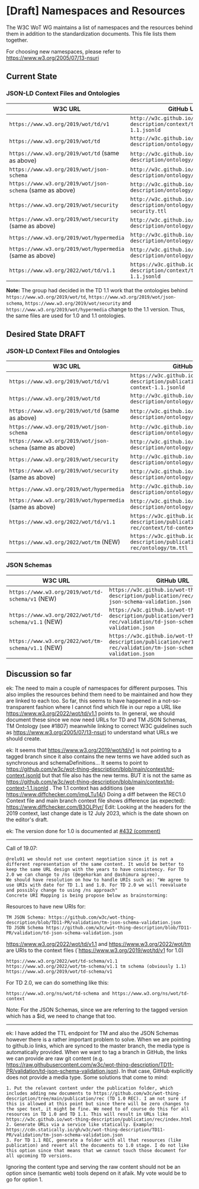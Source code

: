 # [Draft] Namespaces and Resources

The W3C WoT WG maintains a list of namespaces and the resources behind them in addition to the standardization documents.
This file lists them together.

For choosing new namespaces, please refer to <https://www.w3.org/2005/07/13-nsuri>

## Current State

### JSON-LD Context Files and Ontologies

| W3C URL | GitHub URL | Content Type |
| ------- | ---------- | ------------ |
| `https://www.w3.org/2019/wot/td/v1` | `http://w3c.github.io/wot-thing-description/context/td-context-1.1.jsonld` | `application/ld+json`|
| `https://www.w3.org/2019/wot/td` | `http://w3c.github.io/wot-thing-description/ontology/td.ttl` | `text/turtle` |
| `https://www.w3.org/2019/wot/td` (same as above) | `http://w3c.github.io/wot-thing-description/ontology/td.html` | `text/html` |
| `https://www.w3.org/2019/wot/json-schema` | `http://w3c.github.io/wot-thing-description/ontology/json-schema.ttl` | `text/turtle` |
| `https://www.w3.org/2019/wot/json-schema` (same as above) | `http://w3c.github.io/wot-thing-description/ontology/jsonschema.html` | `text/html`|
| `https://www.w3.org/2019/wot/security` | `http://w3c.github.io/wot-thing-description/ontology/wot-security.ttl` | `text/turtle` |
| `https://www.w3.org/2019/wot/security` (same as above) | `http://w3c.github.io/wot-thing-description/ontology/wotsec.html` | `text/html`|
| `https://www.w3.org/2019/wot/hypermedia` | `http://w3c.github.io/wot-thing-description/ontology/hypermedia.ttl` | `text/turtle`
| `https://www.w3.org/2019/wot/hypermedia` (same as above)| `http://w3c.github.io/wot-thing-description/ontology/hyperm.html` | `text/html` |
| `https://www.w3.org/2022/wot/td/v1.1` | `https://w3c.github.io/wot-thing-description/context/td-context-1.1.jsonld` | `application/ld+json`|

**Note:** The group had decided in the TD 1.1 work that the ontologies behind `https://www.w3.org/2019/wot/td`, `https://www.w3.org/2019/wot/json-schema`, `https://www.w3.org/2019/wot/security` and `https://www.w3.org/2019/wot/hypermedia` change to the 1.1 version. Thus, the same files are used for 1.0 and 1.1 ontologies.

## Desired State DRAFT

### JSON-LD Context Files and Ontologies

| W3C URL | GitHub URL | Content Type |
| ------- | ---------- | ------------ |
| `https://www.w3.org/2019/wot/td/v1` | `https://w3c.github.io/wot-thing-description/publication/rec/context/td-context-1.1.jsonld` | `application/ld+json`|
| `https://www.w3.org/2019/wot/td` | `http://w3c.github.io/wot-thing-description/ontology/td.ttl` | `text/turtle` |
| `https://www.w3.org/2019/wot/td` (same as above) | `http://w3c.github.io/wot-thing-description/ontology/td.html` | `text/html` |
| `https://www.w3.org/2019/wot/json-schema` | `http://w3c.github.io/wot-thing-description/ontology/json-schema.ttl` | `text/turtle` |
| `https://www.w3.org/2019/wot/json-schema` (same as above) | `http://w3c.github.io/wot-thing-description/ontology/jsonschema.html` | `text/html`|
| `https://www.w3.org/2019/wot/security` | `http://w3c.github.io/wot-thing-description/ontology/wot-security.ttl` | `text/turtle` |
| `https://www.w3.org/2019/wot/security` (same as above) | `http://w3c.github.io/wot-thing-description/ontology/wotsec.html` | `text/html`|
| `https://www.w3.org/2019/wot/hypermedia` | `http://w3c.github.io/wot-thing-description/ontology/hypermedia.ttl` | `text/turtle`
| `https://www.w3.org/2019/wot/hypermedia` (same as above)| `http://w3c.github.io/wot-thing-description/ontology/hyperm.html` | `text/html` |
| `https://www.w3.org/2022/wot/td/v1.1` | `https://w3c.github.io/wot-thing-description/publication/ver11/7-rec/context/td-context-1.1.jsonld` | `application/ld+json`|
| `https://www.w3.org/2022/wot/tm` (NEW) | `https://w3c.github.io/wot-thing-description/publication/ver11/7-rec/ontology/tm.ttl` | `text/turtle`|

### JSON Schemas

| W3C URL | GitHub URL | Content Type |
| ------- | ---------- | ------------ |
| `https://www.w3.org/2019/wot/td-schema/v1` (NEW) | `https://w3c.github.io/wot-thing-description/publication/rec/validation/td-json-schema-validation.json` | `application/json` |
| `https://www.w3.org/2022/wot/td-schema/v1.1` (NEW) | `https://w3c.github.io/wot-thing-description/publication/ver11/7-rec/validation/td-json-schema-validation.json` | `application/json` |
| `https://www.w3.org/2022/wot/tm-schema/v1.1` (NEW)  | `https://w3c.github.io/wot-thing-description/publication/ver11/7-rec/validation/tm-json-schema-validation.json` | `application/json` |

## Discussion so far

ek: The need to main a couple of namespaces for different purposes. This also implies the resources behind them need to be maintained and how they are linked to each too. So far, this seems to have happened in a not-so-transparent fashion where I cannot find which file in our repo a URL like https://www.w3.org/2022/wot/td/v1.1 points to. In general, we should document these since we now need URLs for TD and TM JSON Schemas, TM Ontology (see #1807) meanwhile linking to correct W3C guidelines such as https://www.w3.org/2005/07/13-nsuri to understand what URLs we should create.

ek: It seems that https://www.w3.org/2019/wot/td/v1 is not pointing to a tagged branch since it also contains the new terms we have added such as synchronous and schemaDefinitions...
It seems to point to https://github.com/w3c/wot-thing-description/blob/main/context/td-context.jsonld but that file also has the new terms. BUT it is not the same as https://github.com/w3c/wot-thing-description/blob/main/context/td-context-1.1.jsonld . The 1.1 context has additions (see https://www.diffchecker.com/imgLTu14/)
Doing a diff between the REC1.0 Context file and main branch context file shows difference (as expected): https://www.diffchecker.com/B3OLPlyr/
Edit: Looking at the headers for the 2019 context, last change date is 12 July 2023, which is the date shown on the editor's draft.

ek: The version done for 1.0 is documented at [#432 (comment)](https://github.com/w3c/wot-thing-description/issues/432#issuecomment-493326214)

---

Call of 19.07:

    @relu91 we should not use content negotiation since it is not a different representation of the same content. It would be better to keep the same URL design with the years to have consistency. For TD 2.0 we can change to /ns (@egekorkan and @ashimura agree).
    We should have resolution on how to handle URIs such as: "We agree to use URIs with date for TD 1.1 and 1.0. For TD 2.0 we will reevaluate and possibly change to using /ns approach"
    Concrete URI Mapping is being propose below as brainstorming:

Resources to have new URIs for:

    TM JSON Schema: https://github.com/w3c/wot-thing-description/blob/TD11-PR/validation/tm-json-schema-validation.json
    TD JSON Schema https://github.com/w3c/wot-thing-description/blob/TD11-PR/validation/td-json-schema-validation.json

https://www.w3.org/2022/wot/td/v1.1 and https://www.w3.org/2022/wot/tm are URIs to the context files (`https://www.w3.org/2019/wot/td/v1 for 1.0)

    https://www.w3.org/2022/wot/td-schema/v1.1
    https://www.w3.org/2022/wot/tm-schema/v1.1 tm schema (obviously 1.1)
    https://www.w3.org/2019/wot/td-schema/v1

For TD 2.0, we can do something like this:

    https://www.w3.org/ns/wot/td-schema and https://www.w3.org/ns/wot/td-context

Note: For the JSON Schemas, since we are referring to the tagged version which has a $id, we need to change that too.

---

ek: I have added the TTL endpoint for TM and also the JSON Schemas however there is a rather important problem to solve. When we are pointing to github.io links, which are synced to the master branch, the media type is automatically provided. When we want to tag a branch in GitHub, the links we can provide are raw git content (e.g. https://raw.githubusercontent.com/w3c/wot-thing-description/TD11-PR/validation/td-json-schema-validation.json). In that case, GitHub explicitly does not provide a media type. Some solutions that come to mind:

    1. Put the relevant content under the publication folder, which includes adding new documents to https://github.com/w3c/wot-thing-description/tree/main/publication/rec (TD 1.0 REC). I am not sure if this is allowed at this point but since there will be zero changes to the spec text, it might be fine. We need to of course do this for all resources in TD 1.0 and TD 1.1. This will result in URLs like https://w3c.github.io/wot-thing-description/publication/rec/index.html
    2. Generate URLs via a service like statically. Example: https://cdn.statically.io/gh/w3c/wot-thing-description/TD11-PR/validation/tm-json-schema-validation.json
    3. For TD 1.1 REC, generate a folder with all that resources (like publication) and revert all the documents to 1.0 stage. I do not like this option since that means that we cannot touch those document for all upcoming TD versions.

Ignoring the content type and serving the raw content should not be an option since (semantic web) tools depend on it afaik. My vote would be to go for option 1.
